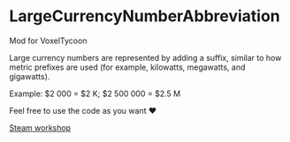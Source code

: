 # LargeCurrencyNumberAbbreviation

Mod for VoxelTycoon

Large currency numbers are represented by adding a suffix, similar to how metric prefixes are used (for example, kilowatts, megawatts, and gigawatts).

Example:
$2 000 = $2 K;
$2 500 000 = $2.5 M

Feel free to use the code as you want ❤️

[Steam workshop](https://steamcommunity.com/)
